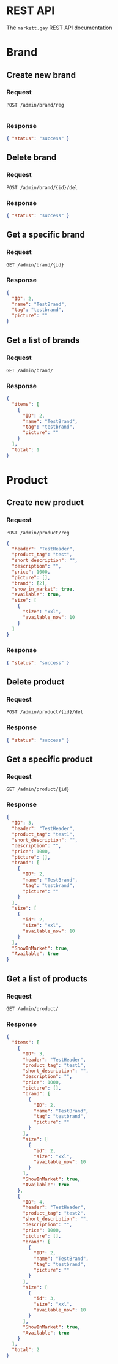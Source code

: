 # REST API

The `markett.gay` REST API documentation

# Brand

## Create new brand

### Request

`POST /admin/brand/reg`

```json

```

### Response

```json
{ "status": "success" }
```

## Delete brand

### Request

`POST /admin/brand/{id}/del`

### Response

```json
{ "status": "success" }
```

## Get a specific brand

### Request

`GET /admin/brand/{id}`

### Response

```json
{
  "ID": 2,
  "name": "TestBrand",
  "tag": "testbrand",
  "picture": ""
}
```

## Get a list of brands

### Request

`GET /admin/brand/`

### Response

```json
{
  "items": [
    {
      "ID": 2,
      "name": "TestBrand",
      "tag": "testbrand",
      "picture": ""
    }
  ],
  "total": 1
}
```

# Product

## Create new product

### Request

`POST /admin/product/reg`

```json
{
  "header": "TestHeader",
  "product_tag": "test",
  "short_description": "",
  "description": "",
  "price": 1000,
  "picture": [],
  "brand": [2],
  "show_in_market": true,
  "available": true,
  "size": [
    {
      "size": "xxl",
      "available_now": 10
    }
  ]
}
```

### Response

```json
{ "status": "success" }
```

## Delete product

### Request

`POST /admin/product/{id}/del`

### Response

```json
{ "status": "success" }
```

## Get a specific product

### Request

`GET /admin/product/{id}`

### Response

```json
{
  "ID": 3,
  "header": "TestHeader",
  "product_tag": "test1",
  "short_description": "",
  "description": "",
  "price": 1000,
  "picture": [],
  "brand": [
    {
      "ID": 2,
      "name": "TestBrand",
      "tag": "testbrand",
      "picture": ""
    }
  ],
  "size": [
    {
      "id": 2,
      "size": "xxl",
      "available_now": 10
    }
  ],
  "ShowInMarket": true,
  "Available": true
}
```

## Get a list of products

### Request

`GET /admin/product/`

### Response

```json
{
  "items": [
    {
      "ID": 3,
      "header": "TestHeader",
      "product_tag": "test1",
      "short_description": "",
      "description": "",
      "price": 1000,
      "picture": [],
      "brand": [
        {
          "ID": 2,
          "name": "TestBrand",
          "tag": "testbrand",
          "picture": ""
        }
      ],
      "size": [
        {
          "id": 2,
          "size": "xxl",
          "available_now": 10
        }
      ],
      "ShowInMarket": true,
      "Available": true
    },
    {
      "ID": 4,
      "header": "TestHeader",
      "product_tag": "test2",
      "short_description": "",
      "description": "",
      "price": 1000,
      "picture": [],
      "brand": [
        {
          "ID": 2,
          "name": "TestBrand",
          "tag": "testbrand",
          "picture": ""
        }
      ],
      "size": [
        {
          "id": 3,
          "size": "xxl",
          "available_now": 10
        }
      ],
      "ShowInMarket": true,
      "Available": true
    }
  ],
  "total": 2
}
```
